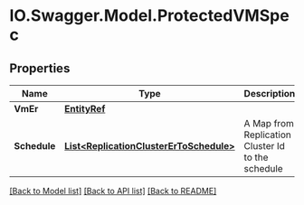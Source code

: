 # IO.Swagger.Model.ProtectedVMSpec
## Properties

Name | Type | Description | Notes
------------ | ------------- | ------------- | -------------
**VmEr** | [**EntityRef**](EntityRef.md) |  | 
**Schedule** | [**List&lt;ReplicationClusterErToSchedule&gt;**](ReplicationClusterErToSchedule.md) | A Map from Replication Cluster Id to the schedule | [optional] 

[[Back to Model list]](../README.md#documentation-for-models) [[Back to API list]](../README.md#documentation-for-api-endpoints) [[Back to README]](../README.md)

